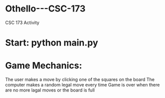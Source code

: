 # Othello---CSC-173
CSC 173 Activity

# Start: python main.py

# Game Mechanics:

The user makes a move by clicking one of the squares on the board
The computer makes a random legal move every time
Game is over when there are no more lagal moves or the board is full

